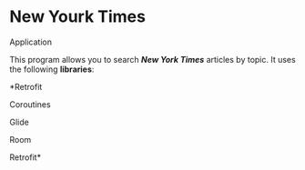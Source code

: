# New Yourk Times

Application

This program allows you to search ***New York Times*** articles by topic. It uses the following **libraries**:

*Retrofit

Coroutines

Glide

Room

Retrofit*
